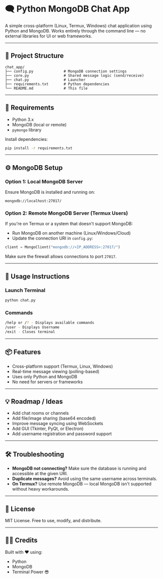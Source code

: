 # 🗨️ Python MongoDB Chat App

A simple cross-platform (Linux, Termux, Windows) chat application using Python and MongoDB. Works entirely through the command line — no external libraries for UI or web frameworks.

---

## 📂 Project Structure

```
chat_app/
├── config.py              # MongoDB connection settings
├── core.py                # Shared message logic (send/receive)
├── chat.py                # Launcher
├── requirements.txt       # Python dependencies
└── README.md              # This file
```

---

## 🔧 Requirements

- Python 3.x
- MongoDB (local or remote)
- `pymongo` library

Install dependencies:

```bash
pip install -r requirements.txt
```

---

## ⚙️ MongoDB Setup

### Option 1: Local MongoDB Server

Ensure MongoDB is installed and running on:

```
mongodb://localhost:27017/
```

### Option 2: Remote MongoDB Server (Termux Users)

If you're on Termux or a system that doesn't support MongoDB:
- Run MongoDB on another machine (Linux/Windows/Cloud)
- Update the connection URI in `config.py`:

```python
client = MongoClient("mongodb://<IP_ADDRESS>:27017/")
```

Make sure the firewall allows connections to port `27017`.

---

## 🚀 Usage Instructions

### Launch Terminal

```bash
python chat.py
```

### Commands

```bash
/help or /? - Displays available commands
/user - Displays Username
/exit - Closes terminal
```

---

## 📦 Features

- Cross-platform support (Termux, Linux, Windows)
- Real-time message viewing (polling-based)
- Uses only Python and MongoDB
- No need for servers or frameworks

---

## 💡 Roadmap / Ideas

- Add chat rooms or channels
- Add file/image sharing (base64 encoded)
- Improve message syncing using WebSockets
- Add GUI (Tkinter, PyQt, or Electron)
- Add username registration and password support

---

## 🛠️ Troubleshooting

- **MongoDB not connecting?** Make sure the database is running and accessible at the given URI.
- **Duplicate messages?** Avoid using the same username across terminals.
- **On Termux?** Use remote MongoDB — local MongoDB isn't supported without heavy workarounds.

---

## 📜 License

MIT License. Free to use, modify, and distribute.

---

## 🙋‍♂️ Credits

Built with ❤️ using:
- Python
- MongoDB
- Terminal Power 😎
